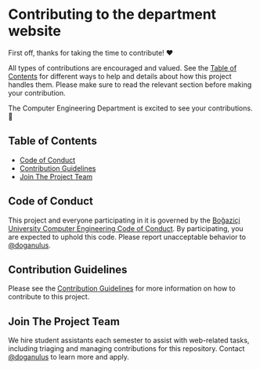 # Contributing to the department website

First off, thanks for taking the time to contribute! ❤️

All types of contributions are encouraged and valued. See the [Table of Contents](#table-of-contents) for different ways to help and details about how this project handles them. Please make sure to read the relevant section before making your contribution.

The Computer Engineering Department is excited to see your contributions. 🎉

<!-- omit in toc -->
## Table of Contents

- [Code of Conduct](#code-of-conduct)
- [Contribution Guidelines](#contribution-guidelines)
- [Join The Project Team](#join-the-project-team)

## Code of Conduct

This project and everyone participating in it is governed by the [Boğaziçi University Computer Engineering Code of Conduct](https://github.com/bouncmpe/.github/blob/main/CODE_OF_CONDUCT.md). By participating, you are expected to uphold this code. Please report unacceptable behavior to [@doganulus](https://github.com/doganulus).

## Contribution Guidelines

Please see the [Contribution Guidelines](/CONTRIBUTING.md) for more information on how to contribute to this project.

## Join The Project Team

We hire student assistants each semester to assist with web-related tasks, including triaging and managing contributions for this repository. Contact [@doganulus](https://github.com/doganulus) to learn more and apply.
